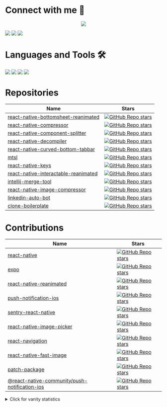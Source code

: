 # Connect with me :speech_balloon:

<p align="center">
<a href="https://stackoverflow.com/users/8079868/muhammad-numan"><img src="https://github-readme-stackoverflow.vercel.app/?userID=8079868" /></a>
</p>

  [<img src="https://img.shields.io/badge/linkedin-%230077B5.svg?&style=for-the-badge&logo=linkedin&logoColor=white">](https://www.linkedin.com/in/nomi9995) [<img src="https://img.shields.io/website?label=numan.dev&style=for-the-badge&logo=google%20chrome&url=https://numan.dev">](https://numan.dev) [<img src="https://img.shields.io/badge/muhammadnuman70@gmail.com-red?style=for-the-badge&logo=Gmail&logoColor=white&link=mailto:muhammadnuman70@gmail.com">](mailto:muhammadnuman70@gmail.com)

# Languages and Tools 🛠
  <div display="flex">
    <img src="https://img.shields.io/badge/javascript%20-%23F7DF1E.svg?&style=for-the-badge&logo=javascript&logoColor=black">
    <img src="https://img.shields.io/badge/typescript%20-%23007ACC.svg?&style=for-the-badge&logo=typescript&logoColor=white">
    <img src="https://img.shields.io/badge/react/react%20native%20-%2361DAFB.svg?&style=for-the-badge&logo=react&logoColor=white">
    <img src="https://img.shields.io/badge/Node.js-43853D.svg?&style=for-the-badge&logo=node.js&logoColor=white">
  </div>

# Repositories

| Name                                                                                                               | Stars                                                                                                                                                                                                                                                                            |
| ------------------------------------------------------------------------------------------------------------------ | -------------------------------------------------------------------------------------------------------------------------------------------------------------------------------------------------------------------------------------------------------------------------------- |
| [react-native-bottomsheet-reanimated](https://github.com/nomi9995/react-native-bottomsheet-reanimated)   | [![GitHub Repo stars](https://img.shields.io/github/stars/nomi9995/react-native-bottomsheet-reanimated?color=black&label=%F0%9F%8C%9F&style=for-the-badge)](https://github.com/nomi9995/react-native-bottomsheet-reanimated)   |
| [react-native-compressor](https://github.com/Shobbak/react-native-compressor)                            | [![GitHub Repo stars](https://img.shields.io/github/stars/Shobbak/react-native-compressor?color=black&label=%F0%9F%8C%9F&style=for-the-badge)](https://github.com/Shobbak/react-native-compressor)                             |
| [react-native-component-splitter](https://github.com/nomi9995/react-native-component-splitter)           | [![GitHub Repo stars](https://img.shields.io/github/stars/nomi9995/react-native-component-splitter?color=black&label=%F0%9F%8C%9F&style=for-the-badge)](https://github.com/nomi9995/react-native-component-splitter)           |
| [react-native-decompiler](https://github.com/nomi9995/react-native-decompiler)                           | [![GitHub Repo stars](https://img.shields.io/github/stars/nomi9995/react-native-decompiler?color=black&label=%F0%9F%8C%9F&style=for-the-badge)](https://github.com/nomi9995/react-native-decompiler)                           | .   |
| [react-native-curved-bottom-tabbar](https://github.com/nomi9995/react-native-curved-bottom-tabbar)       | [![GitHub Repo stars](https://img.shields.io/github/stars/nomi9995/react-native-curved-bottom-tabbar?color=black&label=%F0%9F%8C%9F&style=for-the-badge)](https://github.com/nomi9995/react-native-curved-bottom-tabbar)       | .   |
| [mtsl](https://github.com/nomi9995/mtsl)                                                                 | [![GitHub Repo stars](https://img.shields.io/github/stars/nomi9995/mtsl?color=black&label=%F0%9F%8C%9F&style=for-the-badge)](https://github.com/nomi9995/mtsl)                                                                 |
| [react-native-keys](https://github.com/nomi9995/react-native-keys)                                       | [![GitHub Repo stars](https://img.shields.io/github/stars/nomi9995/react-native-keys?color=black&label=%F0%9F%8C%9F&style=for-the-badge)](https://github.com/nomi9995/react-native-keys)                                       |
| [react-native-interactable-reanimated](https://github.com/nomi9995/react-native-interactable-reanimated) | [![GitHub Repo stars](https://img.shields.io/github/stars/nomi9995/react-native-interactable-reanimated?color=black&label=%F0%9F%8C%9F&style=for-the-badge)](https://github.com/nomi9995/react-native-interactable-reanimated) |
| [intellij-merge-tool](https://github.com/nomi9995/intellij-merge-tool)                                   | [![GitHub Repo stars](https://img.shields.io/github/stars/nomi9995/intellij-merge-tool?color=black&label=%F0%9F%8C%9F&style=for-the-badge)](https://github.com/nomi9995/intellij-merge-tool)                                   |
| [react-native-image-compressor](https://github.com/nomi9995/react-native-image-compressor)               | [![GitHub Repo stars](https://img.shields.io/github/stars/nomi9995/react-native-image-compressor?color=black&label=%F0%9F%8C%9F&style=for-the-badge)](https://github.com/nomi9995/react-native-image-compressor)               |
| [linkedin-auto-bot](https://github.com/nomi9995/linkedin-auto-bot)                                       | [![GitHub Repo stars](https://img.shields.io/github/stars/nomi9995/linkedin-auto-bot?color=black&label=%F0%9F%8C%9F&style=for-the-badge)](https://github.com/nomi9995/linkedin-auto-bot)                                       |
| [clone-boilerplate](https://github.com/nomi9995/clone-boilerplate)                                       | [![GitHub Repo stars](https://img.shields.io/github/stars/nomi9995/clone-boilerplate?color=black&label=%F0%9F%8C%9F&style=for-the-badge)](https://github.com/nomi9995/clone-boilerplate)                                       |

# Contributions

| Name                                                                                                               | Stars                                                                                                                                                                                                                                                                            |
| ------------------------------------------------------------------------------------------------------------------ | -------------------------------------------------------------------------------------------------------------------------------------------------------------------------------------------------------------------------------------------------------------------------------- |
| [react-native](https://github.com/facebook/react-native/commits?author=nomi9995)                                   | [![GitHub Repo stars](https://img.shields.io/github/stars/facebook/react-native?color=black&label=Open%20Contributions%20%F0%9F%8C%9F&style=for-the-badge)](https://github.com/facebook/react-native/commits?author=nomi9995)                                                    |
| [expo](https://github.com/expo/expo/commits?author=nomi9995)                                                       | [![GitHub Repo stars](https://img.shields.io/github/stars/expo/expo?color=black&label=Open%20Contributions%20%F0%9F%8C%9F&style=for-the-badge)](https://github.com/expo/expo/commits?author=nomi9995)                                                                            |
| [react-native-reanimated](https://github.com/software-mansion/react-native-reanimated/commits?author=nomi9995)     | [![GitHub Repo stars](https://img.shields.io/github/stars/software-mansion/react-native-reanimated?color=black&label=Open%20Contributions%20%F0%9F%8C%9F&style=for-the-badge)](https://github.com/software-mansion/react-native-reanimated/commits?author=nomi9995)              |
| [push-notification-ios](https://github.com/react-native-community/push-notification-ios/commits?author=nomi9995)   | [![GitHub Repo stars](https://img.shields.io/github/stars/react-native-community/push-notification-ios?color=black&label=Open%20Contributions%20%F0%9F%8C%9F&style=for-the-badge)](https://github.com/react-native-community/push-notification-ios/commits?author=nomi9995)      |
| [sentry-react-native](https://github.com/getsentry/sentry-react-native/commits?author=nomi9995)                    | [![GitHub Repo stars](https://img.shields.io/github/stars/getsentry/sentry-react-native?color=black&label=Open%20Contributions%20%F0%9F%8C%9F&style=for-the-badge)](https://github.com/getsentry/sentry-react-native/commits?author=nomi9995)                                    |
| [react-native-image-picker](https://github.com/react-native-image-picker/react-native-image-picker/pulls/nomi9995) | [![GitHub Repo stars](https://img.shields.io/github/stars/react-native-image-picker/react-native-image-picker?color=black&label=Open%20Contributions%20%F0%9F%8C%9F&style=for-the-badge)](https://github.com/react-native-image-picker/react-native-image-picker/pulls/nomi9995) |
| [react-navigation](https://github.com/react-navigation/react-navigation/pulls/nomi9995)                            | [![GitHub Repo stars](https://img.shields.io/github/stars/react-navigation/react-navigation?color=black&label=Open%20Contributions%20%F0%9F%8C%9F&style=for-the-badge)](https://github.com/react-navigation/react-navigation/pulls/nomi9995)                                     |
| [react-native-fast-image](https://github.com/DylanVann/react-native-fast-image/commits?author=nomi9995)                                   | [![GitHub Repo stars](https://img.shields.io/github/stars/DylanVann/react-native-fast-image?color=black&label=Open%20Contributions%20%F0%9F%8C%9F&style=for-the-badge)](https://github.com/DylanVann/react-native-fast-image/commits?author=nomi9995)                                                    |
| [patch-package](https://github.com/ds300/patch-package/commits?author=nomi9995)                                   | [![GitHub Repo stars](https://img.shields.io/github/stars/ds300/patch-package?color=black&label=Open%20Contributions%20%F0%9F%8C%9F&style=for-the-badge)](https://github.com/ds300/patch-package/commits?author=nomi9995)                                                    |
| [@react-native-community/push-notification-ios](https://github.com/react-native-push-notification/ios/commits?author=nomi9995)                                   | [![GitHub Repo stars](https://img.shields.io/github/stars/react-native-push-notification/ios?color=black&label=Open%20Contributions%20%F0%9F%8C%9F&style=for-the-badge)](https://github.com/react-native-push-notification/ios/commits?author=nomi9995)                                                    |

<details>
<summary>Click for vanity statistics</summary>

![Numan's GitHub stats](https://github-readme-stats.vercel.app/api?username=nomi9995)
